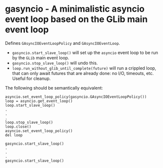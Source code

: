 # gasyncio - A minimalistic asyncio event loop based on the GLib main event loop

Defines `GAsyncIOEventLoopPolicy` and `GAsyncIOEventLoop`.

- `gasyncio.start_slave_loop()` will set up the `asyncio` event loop to be
  run by the `GLib` main event loop.
- `gasyncio.stop_slave_loop()` will undo this.
- `loop.run_without_glib_until_complete(future)` will run a crippled loop,
  that can only await futures that are already done: no I/O, timeouts, etc.
  Useful for cleanup.

The following should be semantically equivalent:

```
asyncio.set_event_loop_policy(gasyncio.GAsyncIOEventLoopPolicy())
loop = asyncio.get_event_loop()
loop.start_slave_loop()
.
.
.
loop.stop_slave_loop()
loop.close()
asyncio.set_event_loop_policy()
del loop
```

```
gasyncio.start_slave_loop()
.
.
.
gasyncio.start_slave_loop()
```
